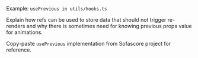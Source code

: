 Example: `usePrevious in utils/hooks.ts`

Explain how refs can be used to store data that should not trigger re-renders and why there is sometimes need for knowing previous props value for animations.

Copy-paste `usePrevious` implementation from Sofascore project for reference.
